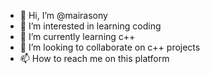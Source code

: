 - 👋 Hi, I’m @mairasony
- 👀 I’m interested in learning coding
- 🌱 I’m currently learning c++
- 💞️ I’m looking to collaborate on c++ projects
- 📫 How to reach me on this platform 

<!---
mairasony/mairasony is a ✨ special ✨ repository because its `README.md` (this file) appears on your GitHub profile.
You can click the Preview link to take a look at your changes.
--->
